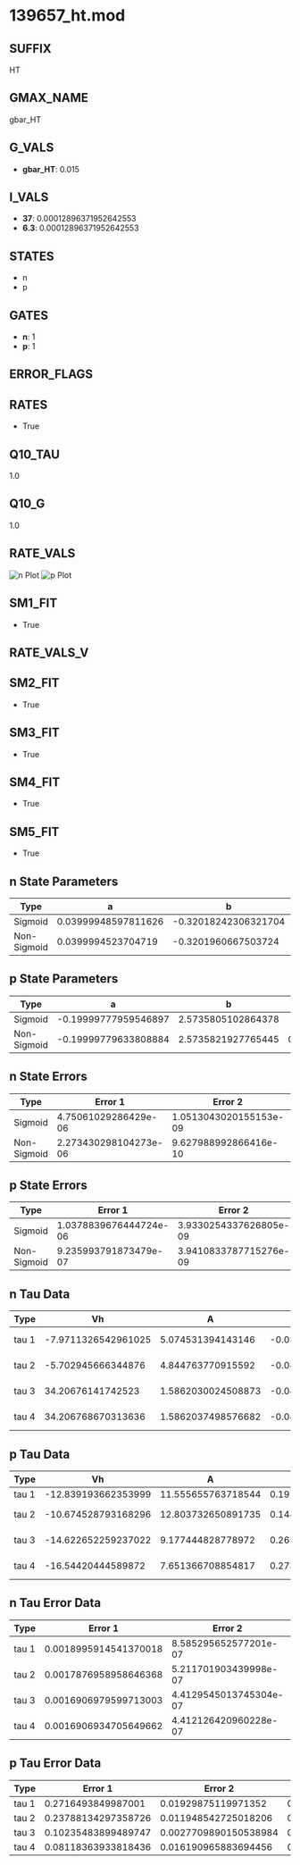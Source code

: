 # 139657_ht.mod

## SUFFIX

HT

## GMAX_NAME

gbar_HT

## G_VALS

- **gbar_HT**: 0.015

## I_VALS

- **37**: 0.00012896371952642553
- **6.3**: 0.00012896371952642553

## STATES

- n
- p

## GATES

- **n**: 1
- **p**: 1

## ERROR_FLAGS


## RATES

- True

## Q10_TAU

1.0

## Q10_G

1.0

## RATE_VALS

![n Plot](/Users/pbozelos/Dropbox/icg-Chai-Panos/supermodels/output_markdown_files/K/139657_ht.mod/images/n.png)
![p Plot](/Users/pbozelos/Dropbox/icg-Chai-Panos/supermodels/output_markdown_files/K/139657_ht.mod/images/p.png)

## SM1_FIT

- True

## RATE_VALS_V

## SM2_FIT

- True

## SM3_FIT

- True

## SM4_FIT

- True

## SM5_FIT

- True

## n State Parameters

| Type | a | b | c | d |
| --- | --- | --- | --- | --- |
| Sigmoid | 0.03999948597811626 | -0.32018242306321704 |
| Non-Sigmoid | 0.0399994523704719 | -0.3201960667503724 | 0.9999988050168463 | -2.2441747030999235e-06 |

## p State Parameters

| Type | a | b | c | d |
| --- | --- | --- | --- | --- |
| Sigmoid | -0.19999777959546897 | 2.5735805102864378 |
| Non-Sigmoid | -0.19999779633808884 | 2.5735821927765445 | 0.9999999403796812 | 2.7633909229346795e-07 |

## n State Errors

| Type | Error 1 | Error 2 | Error 3 |
| --- | --- | --- | --- |
| Sigmoid | 4.75061029286429e-06 | 1.0513043020155153e-09 | 2.8725216401116544e-06 |
| Non-Sigmoid | 2.273430298104273e-06 | 9.627988992866416e-10 | 1.3746607964031894e-06 |

## p State Errors

| Type | Error 1 | Error 2 | Error 3 |
| --- | --- | --- | --- |
| Sigmoid | 1.0378839676444724e-06 | 3.9330254337626805e-09 | 5.766884349798184e-07 |
| Non-Sigmoid | 9.235993791873479e-07 | 3.9410833787715276e-09 | 5.131875018174824e-07 |

## n Tau Data

| Type | Vh | A | b1 | b2 | c1 | c2 | d1 | d2 | e1 | e2 |
| --- | --- | --- | --- | --- | --- | --- | --- | --- | --- | --- |
| tau 1 | -7.9711326542961025 | 5.074531394143146 | -0.039908209945915804 | -1.943072377738422e-06 |
| tau 2 | -5.702945666344876 | 4.844763770915592 | -0.04107350120406067 | 1.088262715688673e-05 | 0.0007115666498544017 | 2.96548873834251e-06 |
| tau 3 | 34.20676141742523 | 1.5862030024508873 | -0.04457225263460089 | 8.50863230101979e-05 | -6.607439438527305e-11 | 0.022590490040121317 | 0.00015454929274617406 | 3.6893415543830074e-07 |
| tau 4 | 34.206768670313636 | 1.5862037498576682 | -0.0445722861148719 | 8.508800334764289e-05 | -4.697979489489988e-11 | -1.1802912989994844e-12 | 0.022590496430841513 | 0.0001545492385697829 | 3.689345561307896e-07 | 6.3303061725322774e-15 |

## p Tau Data

| Type | Vh | A | b1 | b2 | c1 | c2 | d1 | d2 | e1 | e2 |
| --- | --- | --- | --- | --- | --- | --- | --- | --- | --- | --- |
| tau 1 | -12.839193662353999 | 11.555655763718544 | 0.1919981545507337 | 0.005832028189726923 |
| tau 2 | -10.674528793168296 | 12.803732650891735 | 0.14470000521952558 | 0.001432047238018219 | 0.009977964190857511 | -3.096472008641752e-05 |
| tau 3 | -14.622652259237022 | 9.177444828778972 | 0.2656182545157121 | 0.007660400495620661 | 5.2889722687249726e-05 | -0.007310540705481217 | 0.0002015876629307818 | -9.221798773768929e-07 |
| tau 4 | -16.54420444589872 | 7.651366708854817 | 0.27315321565063055 | 0.003584482842510701 | -8.310260901936317e-05 | 2.784980729852047e-07 | -0.0198042568267541 | 0.0003112030073196641 | 1.553267549260562e-06 | -2.6743676975740623e-08 |

## n Tau Error Data

| Type | Error 1 | Error 2 | Error 3 |
| --- | --- | --- | --- |
| tau 1 | 0.0018995914541370018 | 8.585295652577201e-07 | 0.0007820810853630106 |
| tau 2 | 0.0017876958958646368 | 5.211701903439998e-07 | 0.00073601254811498 |
| tau 3 | 0.0016906979599713003 | 4.4129545013745304e-07 | 0.0006960775132335474 |
| tau 4 | 0.0016906934705649662 | 4.412126420960228e-07 | 0.0006960756648993854 |

## p Tau Error Data

| Type | Error 1 | Error 2 | Error 3 |
| --- | --- | --- | --- |
| tau 1 | 0.2716493849987001 | 0.01929875119971352 | 0.18296804882907894 |
| tau 2 | 0.23788134297358726 | 0.011948542725018206 | 0.16022375746194478 |
| tau 3 | 0.10235483899489747 | 0.0027709890150538984 | 0.06894057639482795 |
| tau 4 | 0.08118363933818436 | 0.016190965883694456 | 0.05468082354253197 |

